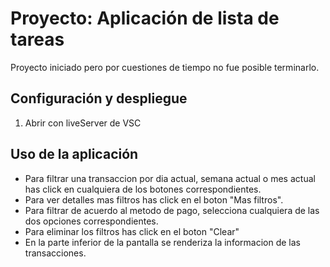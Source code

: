 # Proyecto: Aplicación de lista de tareas

Proyecto iniciado pero por cuestiones de tiempo no fue posible terminarlo.

## Configuración y despliegue

1. Abrir con liveServer de VSC

## Uso de la aplicación

- Para filtrar una transaccion por dia actual, semana actual o mes actual has click en cualquiera de los botones correspondientes.
- Para ver detalles mas filtros has click en el boton "Mas filtros".
- Para filtrar de acuerdo al metodo de pago, selecciona cualquiera de las dos opciones correspondientes.
- Para eliminar los filtros has click en el boton "Clear"
- En la parte inferior de la pantalla se renderiza la informacion de las transacciones.
